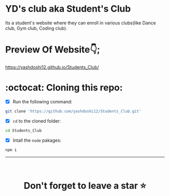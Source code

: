 # YD's club aka Student's Club
Its a student's website where they can enroll in various clubs(like Dance club, Gym club, Coding club).

# Preview Of Website👇;
https://yashdoshi12.github.io/Students_Club/

# :octocat: Cloning this repo:
- [x] Run the following command:
```bash 
git clone 'https://github.com/yashdoshi12/Students_Club.git' 
```
- [x] `cd` to the cloned folder:
```bash 
cd Students_Club
```
- [x] Intall the `node` pakages:
```bash 
npm i
```

<hr />
<br />

# <div align="center">Don't forget to leave a star ⭐️</div>
